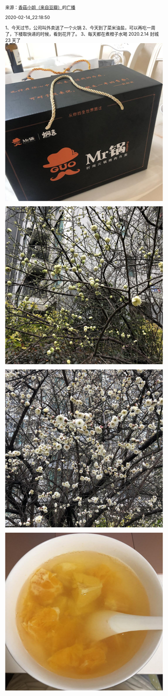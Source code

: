 来源：[香菇小姐（来自豆瓣）](https://www.douban.com/people/67752821/)的[广播](https://www.douban.com/people/67752821/status/2811194865/)


2020-02-14_22:18:50


1、今天过节，公司叫外卖送了一个火锅
2、今天到了菜米油盐，可以再吃一周了，下楼取快递的时候，看到花开了。
3、每天都在煮橙子水喝
2020.2.14 封城 23 天了
![](./pic/2020-02-14_22:18:50-香菇小姐的广播1.jpg)  

![](./pic/2020-02-14_22:18:50-香菇小姐的广播2.jpg)  

![](./pic/2020-02-14_22:18:50-香菇小姐的广播3.jpg)  

![](./pic/2020-02-14_22:18:50-香菇小姐的广播4.jpg)  

